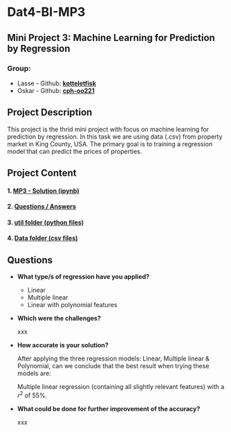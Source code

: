 # Dat4-BI-MP3

## Mini Project 3: Machine Learning for Prediction by Regression

### Group:

- Lasse - Github: **[kotteletfisk](https://github.com/kotteletfisk)**
- Oskar - Github: **[cph-oo221](https://github.com/cph-oo221)**

## Project Description

This project is the thrid mini project with focus on machine learning for prediction by regression. In this task we are using data (.csv) from property market in King County, USA. The primary goal is to training a regression model that can predict the prices of properties.

## Project Content

#### **1. [MP3 - Solution (ipynb)](./MP3%20-%20machine%20learning%20by%20regression.ipynb)**

#### **2. [Questions / Answers](#questions)**

#### **3. [util folder (python files)](./util)**

#### **4. [Data folder (csv files)](./data)**

## Questions

- **What type/s of regression have you applied?**

  - Linear
  - Multiple linear
  - Linear with polynomial features

- **Which were the challenges?**

  xxx

- **How accurate is your solution?**

  After applying the three regression models: Linear, Multiple linear & Polynomial, can we conclude that the best result when trying these models are:

  Multiple linear regression (containing all slightly relevant features) with a $r^2$ of 55%.

- **What could be done for further improvement of the accuracy?**

  xxx
